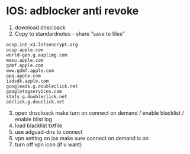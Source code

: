 # IOS: adblocker anti revoke

1. download dnscloack
2. Copy to standardnotes - share “save to files”

```
ocsp.int-x3.letsencrypt.org
ocsp.apple.com
world-gen.g.aaplimg.com
mesu.apple.com
gdmf.apple.com
www.gdmf.apple.com
ppq.apple.com
iadsdk.apple.com
googleads.g.doubleclick.net
googletagservices.com
stats.g.doubleclick.net
adclick.g.douclick.net
```

3. open dnscloack make turn on connect on demand / enable blacklist /  enable blist log
4. load blacklist txtfile
5. use adguad-dns to connect
6. vpn setting on ios make sure connect on demand is on
7. turn off vpn icon (if u want)
